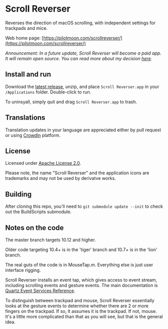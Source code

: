 # Scroll Reverser

Reverses the direction of macOS scrolling, with independent settings for trackpads and mice.

Web home page: [https://pilotmoon.com/scrollreverser/](https://pilotmoon.com/scrollreverser/)

*Announcement: In a future update, Scroll Reverser will become a paid app. It will remain open source. You can read more about my decision [here](https://pilotmoon.com/blog/2020/12/09/scroll-reverser-1-8).*

## Install and run

Download the [latest release](https://github.com/pilotmoon/Scroll-Reverser/releases/latest), unzip, and place `Scroll Reverser.app` in your `/Applications` folder. Double-click to run.

To uninsyall, simply quit and drag `Scroll Reverser.app` to trash.

## Translations

Translation updates in your language are appreciated either by pull request or using [CrowdIn](https://crowdin.com/project/pilotmoon-apps) platform.

## License

Licensed under [Apache License 2.0](http://www.apache.org/licenses/LICENSE-2.0).

Please note, the name "Scroll Reverser" and the application icons are trademarks and
may not be used by derivatve works.

## Building

After cloning this repo, you'll need to `git submodule update --init` to check out the BuildScripts submodule.

## Notes on the code

The master branch targets 10.12 and higher.

Older code targeting 10.4+ is in the 'tiger' branch and 10.7+ is in the 'lion' branch.

The real guts of the code is in MouseTap.m. Everything else is just user interface rigging.

Scroll Reverser installs an event tap, which gives access to event stream, including scrolling events and gesture events. The main documentation is [Quartz Event Services Reference](https://developer.apple.com/library/mac/documentation/Carbon/Reference/QuartzEventServicesRef/).

To distinguish between trackpad and mouse, Scroll Reverser essentially looks at the gesture events to determine whether there are 2 or more fingers on the trackpad. If so, it assumes it is the trackpad. If not, mouse. It's a little more complicated than that as you will see, but that is the general idea.
